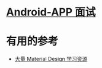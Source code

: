 # [Android-APP 面试](https://github.com/stevenli91748/Android-APP/blob/master/interview.md)












# 有用的参考

  * [大量 Material Design 学习资源](https://blog.csdn.net/susan_123456/article/details/51406547)
